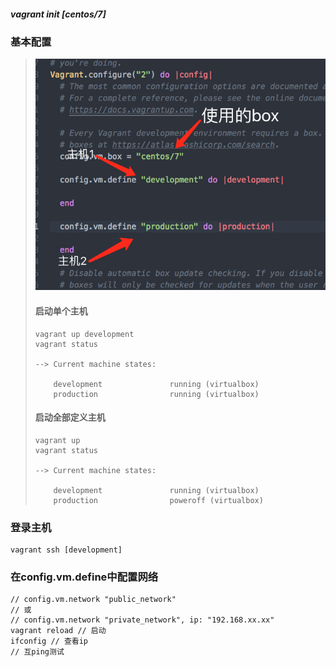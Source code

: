 ##### vagrant init \[centos/7\]

### 基本配置

> ![](/assets/imsdfport.png)
>
> #### 启动单个主机
>
> ```
> vagrant up development
> vagrant status
>
> --> Current machine states:
>
>     development               running (virtualbox)
>     production                running (virtualbox)
> ```
>
> #### 启动全部定义主机
>
> ```
> vagrant up    
> vagrant status
>
> --> Current machine states:
>
>     development               running (virtualbox)
>     production                poweroff (virtualbox)
> ```

### 登录主机

```
vagrant ssh [development]
```

### 在config.vm.define中配置网络

```
// config.vm.network "public_network"
// 或
// config.vm.network "private_network", ip: "192.168.xx.xx"
vagrant reload // 启动
ifconfig // 查看ip
// 互ping测试
```



